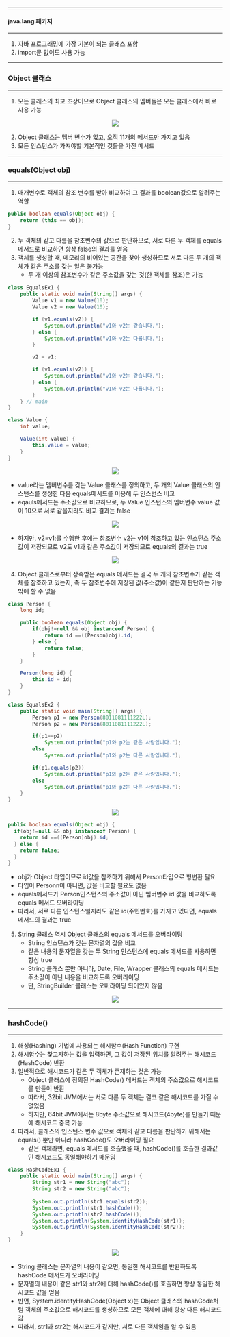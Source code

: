 -----
#### java.lang 패키지
-----
1. 자바 프로그래밍에 가장 기본이 되는 클래스 포함
2. import문 없이도 사용 가능

-----
### Object 클래스
-----
1. 모든 클래스의 최고 조상이므로 Object 클래스의 멤버들은 모든 클래스에서 바로 사용 가능
<div align="center">
<img src="https://github.com/sooyounghan/JavaScript/assets/34672301/99e1ed31-33cc-47b7-8348-c28d6e44a298">
</div>

2. Object 클래스는 멤버 변수가 없고, 오직 11개의 메서드만 가지고 있음
3. 모든 인스턴스가 가져야할 기본적인 것들을 가진 메서드

-----
### equals(Object obj)
-----
1. 매개변수로 객체의 참조 변수를 받아 비교하여 그 결과를 boolean값으로 알려주는 역할
```java
public boolean equals(Object obj) {
    return (this == obj);
}
```
2. 두 객체의 같고 다름을 참조변수의 값으로 판단하므로, 서로 다른 두 객체를 equals 메서드로 비교하면 항상 false의 결과를 얻음
3. 객체를 생성할 때, 메모리의 비어있는 공간을 찾아 생성하므로 서로 다른 두 개의 객체가 같은 주소를 갖는 일은 불가능
   - 두 개 이상의 참조변수가 같은 주소값을 갖는 것(한 객체를 참조)은 가능

```java
class EqualsEx1 {
	public static void main(String[] args) {
		Value v1 = new Value(10);
		Value v2 = new Value(10);		

		if (v1.equals(v2)) {
			System.out.println("v1와 v2는 같습니다.");
		} else {
			System.out.println("v1와 v2는 다릅니다.");		
		}

		v2 = v1;

		if (v1.equals(v2)) {
			System.out.println("v1와 v2는 같습니다.");
		} else {
			System.out.println("v1와 v2는 다릅니다.");		
		}
	} // main
} 

class Value {
	int value;

	Value(int value) {
		this.value = value;
	}
}
```
<div align="center">
<img src="https://github.com/sooyounghan/JavaScript/assets/34672301/7eca9984-8c2b-4dcd-87a0-bfd43bb79d6b">
</div>

  - value라는 멤버변수를 갖는 Value 클래스를 정의하고, 두 개의 Value 클래스의 인스턴스를 생성한 다음 equals메서드를 이용해 두 인스턴스 비교
  - eqauls메서드는 주소값으로 비교하므로, 두 Value 인스턴스의 멤버변수 value 값이 10으로 서로 같을지라도 비교 결과는 false
<div align="center">
<img src="https://github.com/sooyounghan/JavaScript/assets/34672301/6124e368-7ce1-4074-ab6d-4d87078875af">
</div>

  - 하지만, v2=v1;를 수행한 후에는 참조변수 v2는 v1이 참조하고 있는 인스턴스 주소 값이 저장되므로 v2도 v1과 같은 주소값이 저장되므로 equals의 결과는 true
<div align="center">
<img src="https://github.com/sooyounghan/JavaScript/assets/34672301/324ccfec-1ce3-4abe-93fc-cc24961bf44a">
</div>

4. Object 클래스로부터 상속받은 equals 메서드는 결국 두 개의 참조변수가 같은 객체를 참조하고 있는지, 즉 두 참조변수에 저장된 값(주소값)이 같은지 판단하는 기능밖에 할 수 없음

```java
class Person {
	long id;

	public boolean equals(Object obj) {
		if(obj!=null && obj instanceof Person) {
			return id ==((Person)obj).id;
		} else {
			return false;
		}
	}

	Person(long id) {
		this.id = id;
	}
}

class EqualsEx2 {
	public static void main(String[] args) {
		Person p1 = new Person(8011081111222L);
		Person p2 = new Person(8011081111222L);

		if(p1==p2)
			System.out.println("p1와 p2는 같은 사람입니다.");
		else
			System.out.println("p1와 p2는 다른 사람입니다.");

		if(p1.equals(p2))
			System.out.println("p1와 p2는 같은 사람입니다.");
		else
			System.out.println("p1와 p2는 다른 사람입니다.");
	}
}
```
<div align="center">
<img src="https://github.com/sooyounghan/JavaScript/assets/34672301/3ee133e4-e286-4e6b-9a72-8c749eab8aa6">
</div>

```java
public boolean equals(Object obj) {
  if(obj!=null && obj instanceof Person) {
    return id ==((Person)obj).id;
  } else {
    return false;
  }
}
```
  - obj가 Object 타입이므로 id값을 참조하기 위해서 Person타입으로 형변환 필요
  - 타입이 Personn이 아니면, 값을 비교할 필요도 없음
  - equals메서드가 Person인스턴스의 주소값이 아닌 멤버변수 id 값을 비교하도록 equals 메서드 오버라이딩
  - 따라서, 서로 다른 인스턴스일지라도 같은 id(주민번호)를 가지고 있다면, equals 메서드의 결과는 true

5. String 클래스 역시 Object 클래스의 equals 메서드를 오버라이딩
   - String 인스턴스가 갖는 문자열의 값을 비교
   - 같은 내용의 문자열을 갖는 두 String 인스턴스에 equals 메서드를 사용하면 항상 true
   - String 클래스 뿐만 아니라, Date, File, Wrapper 클래스의 equals 메서드는 주소값이 아닌 내용을 비교하도록 오버라이딩
   - 단, StringBuilder 클래스는 오버라이딩 되어있지 않음
<div align="center">
<img src="https://github.com/sooyounghan/JavaScript/assets/34672301/9f557ac1-57c7-4331-a5b5-873817ecc68b">
</div>

-----
### hashCode()
-----
1. 해싱(Hashing) 기법에 사용되는 해시함수(Hash Function) 구현
2. 해시함수는 찾고자하는 값을 입력하면, 그 값이 저장된 위치를 알려주는 해시코드(HashCode) 반환
3. 일반적으로 해시코드가 같은 두 객체가 존재하는 것은 가능
   - Object 클래스에 정의된 HashCode() 메서드는 객체의 주소값으로 해시코드를 만들어 반환
   - 따라서, 32bit JVM에서는 서로 다른 두 객체는 결코 같은 해시코드를 가질 수 없었음
   - 하지만, 64bit JVM에서는 8byte 주소값으로 해시코드(4byte)를 만들기 때문에 해시코드 중복 가능
4. 따라서, 클래스의 인스턴스 변수 값으로 객체의 같고 다름을 판단하기 위해서는 equals() 뿐만 아니라 hashCode()도 오버라이딩 필요
   - 같은 객체라면, equals 메서드를 호출했을 때, hashCode()를 호출한 결과값인 해시코드도 동일해야하기 때문임
```java
class HashCodeEx1 {
	public static void main(String[] args) {
		String str1 = new String("abc");
		String str2 = new String("abc");
		
		System.out.println(str1.equals(str2));
		System.out.println(str1.hashCode());
		System.out.println(str2.hashCode());
		System.out.println(System.identityHashCode(str1));
		System.out.println(System.identityHashCode(str2));
	}
}
```
<div align="center">
<img src="https://github.com/sooyounghan/JavaScript/assets/34672301/5b1786c5-09ea-4eef-a1b4-00316ebf88c6">
</div>

  - String 클래스는 문자열의 내용이 같으면, 동일한 해시코드를 반환하도록 hashCode 메서드가 오버라이딩
  - 문자열의 내용이 같은 str1와 str2에 대해 hashCode()를 호출하면 항상 동일한 해시코드 값을 얻음
  - 반면, System.identityHashCode(Object x)는 Object 클래스의 hashCode처럼 객체의 주소값으로 해시코드를 생성하므로 모든 객체에 대해 항상 다른 해시코드 값
  - 따라서, str1과 str2는 해시코드가 같지만, 서로 다른 객체임을 알 수 있음
